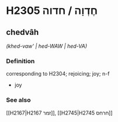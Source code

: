 # H2305 חֶדְוָה / חדוה

## chedvâh

_(khed-vaw' | hed-WAW | hed-VA)_

### Definition

corresponding to H2304; rejoicing; joy; n-f

- joy

### See also

[[H2167|H2167 זמר]], [[H2745|H2745 חרחס]]
